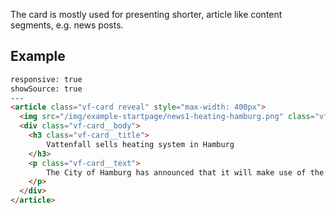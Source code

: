 The card is mostly used for presenting shorter, article like content segments, e.g. news posts.

## Example
```html
responsive: true
showSource: true
---
<article class="vf-card reveal" style="max-width: 400px">
  <img src="/img/example-startpage/news1-heating-hamburg.png" class="vf-card__img-top" alt="Example image" />
  <div class="vf-card__body">
    <h3 class="vf-card__title">
        Vattenfall sells heating system in Hamburg
    </h3>
    <p class="vf-card__text">
        The City of Hamburg has announced that it will make use of the call option agreed with Vattenfall in 2014 to take over.
    </p>
  </div>
</article>
```
